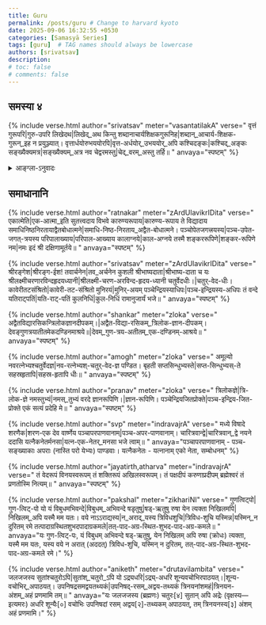 ```yaml
---
title: Guru
permalink: /posts/guru # Change to harvard kyoto
date: 2025-09-06 16:32:55 +0530
categories: [Samasyā Series]
tags: [guru]  # TAG names should always be lowercase
authors: [srivatsav]
description: 
# toc: false
# comments: false
---
```


## समस्या ४

{% include verse.html
   author="srivatsav"
   meter="vasantatilakA"
   verse="
   वृत्तं गुरूपरि|गुरु-उपरि लिखेदथ|लिखेद्_अथ किन्तु शब्दानाचार्यशिक्षकगुरूनिह|शब्दान्_आचार्य-शिक्षक-गुरून्_इह न प्रयुञ्ज्यात्।
   वृत्तार्धयोरुभययोरपि|वृत्त-अर्धयोर्_उभययोर्_अपि कश्चिदङ्कः|कश्चिद्_अङ्कः सङ्ख्यैक्यमत्र|सङ्ख्यैक्यम्_अत्र नव चेद्वरमस्तु|चेद्_वरम्_अस्तु तर्हि॥
   "
   anvaya="स्पष्टम्"
%}



<details>
  <summary>आङ्ग्ला-ऽनुवादः</summary>
<div markdown="1">

Compose a verse on teacher such that: 
* The words ācārya, śikṣaka and guru are not used in the verse anywhere
* In each of the half-verses, there exists at least one number (like eka, dvi, etc). [Note you may choose to have more than one numbers also.]
* Bonus points if the sum of all numbers appearing in the verse is 9.
* Bonus points on composing in a metre other than anuṣṭup as usual.

</div>
</details>

## समाधानानि

<!-- Verse format -->

{% include verse.html
   author="ratnakar"
   meter="zArdUlavikrIDita"
   verse="
   एकात्मेति|एक-आत्मा_इति सुतत्त्वदाय विभवे कारुण्यरूपाय|कारुण्य-रूपाय ते
   विद्यादाय समाधिनिष्ठनिरतायाद्वैतबोधात्मने|समाधि-निष्ठ-निरताय_अद्वैत-बोधात्मने।
   पञ्चोपेतजगत्त्रयस्य|पञ्च-उपेत-जगत्-त्रयस्य परिपालाख्याय|परिपाल-आख्याय कालाग्नये|काल-अग्नये
   तस्मै शङ्कररूपिणे|शङ्कर-रूपिणे नम|नमः इदं श्री दक्षिणामूर्तये॥
   "
   anvaya="स्पष्टम्"
%}

{% include verse.html
   author="srivatsav"
   meter="zArdUlavikrIDita"
   verse="
   श्रीरङ्गेश|श्रीरङ्ग-ईश! तवार्चनेन|तव‌_अर्चनेन कुशली श्रीभाष्यदाता|श्रीभाष्य-दाता च यः 
   श्रीलक्ष्मीचरणारविन्दहृदयध्यानी|श्रीलक्ष्मी-चरण-अरविन्द-हृदय-ध्यानी चतुर्वेदधीः।|चतुर्-वेद-धीः।
   कावेरीतटसंश्रितो|कावेरी-तट-संश्रितो मुनिरयं|मुनिर्-अयम् पञ्चेन्द्रियस्याधिपः|पञ्च-इन्द्रियस्य-अधिपः 
   तं वन्दे यतिराट्पतिं|यति-राट्-पतिं कुलनिधिं|कुल-निधिं रामानुजार्यं भजे॥
   "
   anvaya="स्पष्टम्"
%}

{% include verse.html
   author="shankar"
   meter="zloka"
   verse="
   अद्वैतविद्यारसिकन्त्रिलोकज्ञानदीपकम्।|अद्वैत-विद्या-रसिकम्_त्रिलोक-ज्ञान-दीपकम्।
   देवङ्गुणत्रयातीतमेकदण्डिनमाश्रये॥|देवम्_गुण-त्रय-अतीतम्_एक-दण्डिनम्-आश्रये॥
   "
   anvaya="स्पष्टम्"
%}

{% include verse.html
   author="amogh"
   meter="zloka"
   verse="
   अमूल्यो नवरत्नेभ्यश्चतुर्वेदज्ञ|नव-रत्नेभ्यश्-चतुर्-वेद-ज्ञ पण्डित।
   बृहती सप्तसिन्धुभ्यस्ते|सप्त-सिन्धुभ्यस्-ते सहस्रहृतापि|सहस्र-हृतापि धीः॥
   "
   anvaya="स्पष्टम्"
%}

{% include verse.html
   author="pranav"
   meter="zloka"
   verse="
   त्रिलोकज्ञे|त्रि-लोक-ज्ञे नमस्तुभ्यं|नमस्_तुभ्यं वरदे ज्ञानरूपिणि।|ज्ञान-रूपिणि।
   पञ्चेन्द्रियजितप्रोक्ते|पञ्च-इन्द्रिय-जित-प्रोक्ते एकं सत्यं प्रदेहि मे॥
   "
   anvaya="स्पष्टम्"
%}

{% include verse.html
   author="svp"
   meter="indravajrA"
   verse="
   मध्ये विषादे शरणैक|शरण-एक देव
   वार्ष्णेय पञ्चापरपाणवानाम्|पञ्च-अपर-पाणवानाम्।
   चारित्रवान्द्वे|चारित्रवान्_द्वे नयने ददासि
   यत्नैकनेतर्मनसा|यत्न-एक-नेतर्_मनसा भजे त्वाम्॥
   "
   anvaya="पञ्चापरपाणवानाम् - पञ्च-सङ्ख्याकाः अपराः (नास्ति परो येभ्यः) पाण्डवाः। यत्नैकनेतः - यत्नानाम् एको नेता, सम्बोधनम्"
%}

{% include verse.html
   author="jayatirth,atharva"
   meter="indravajrA"
   verse="
   तं वेदरूपं विनयस्वरूपम्
   तं शक्तिरूपं अखिलस्वरूपम्।
   तं पक्षदीपं करुणाप्रदीपम्
   ब्रह्मेश्वरं तं प्रणतोस्मि नित्यम्॥
   "
   anvaya="स्पष्टम्"
%}

{% include verse.html
   author="pakshal"
   meter="zikhariNI"
   verse="
   गुणत्विट्पो|गुण-त्विट्-पो यो यं विबुधमभिवन्दे|विबुधम्_अभिवन्दे षडृतुषु|षड्-ऋतुषु
   रुषा येन त्यक्ता निखिलमपि|निखिलम्‌‌_अपि यस्मै मम यतः।
   वये नाऽऽराद्यस्य|न_अराद्_यस्य त्रिविधशुचि|त्रिविध-शुचि यस्मिन्न|यस्मिन्_न दुरितम्
   रमे तत्पादाग्रस्थितशुभदपादाग्रकमले|तत्-पाद-अग्र-स्थित-शुभद-पाद-अग्र-कमले॥
   "
   anvaya="यः गुण-त्विट्-पः, यं विबुधम् अभिवन्दे षड्-ऋतुषु, येन निखिलम्‌‌ अपि रुषा (क्रोधः) त्यक्ता, यस्मै मम यतः, यस्य वये न अरात् (अददत्) त्रिविध-शुचि, यस्मिन् न दुरितम्, तत्-पाद-अग्र-स्थित-शुभद-पाद-अग्र-कमले रमे।"
%}

{% include verse.html
   author="aniketh"
   meter="drutavilambita"
   verse="
   जलजजस्य सुतांश्चतुरोऽपि|सुतांश्_चतुरो_ऽपि यो
   ऽद्र्यधरि|ऽद्र्य्-अधरि शून्यवचोभिरपाठयत्।|शून्य-वचोभिर्_अपाठयत्।
   उपनिषद्रसमद्वयतथ्यकं|उपनिषद्-रसम्_अद्वय-तथ्यकं
   त्रिनयनांशमहं|त्रिनयन-अंशम्_अहं प्रणमामि तम्॥
   "
   anvaya="यः जलजजस्य (ब्रह्मणः) चतुरः[४] सुतान् अपि अद्रेः (वृक्षस्य—इत्यमरः) अधरि शून्यैः[०] वचोभिः उपनिषदां रसम् अद्वय[२]-तथ्यकम् अपाठयत्, तम् त्रिनयनस्य[३] अंशम् अहं प्रणमामि।"
%}

